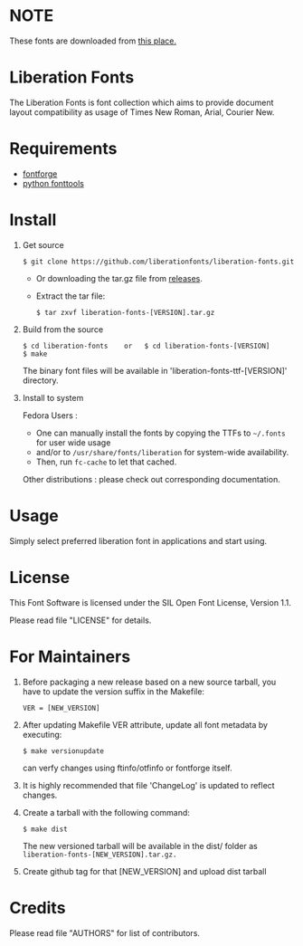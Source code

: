 # NOTE
These fonts are downloaded from [this place.](https://github.com/liberationfonts/liberation-fonts)

Liberation Fonts
  =================

  The Liberation Fonts is font collection which aims to provide document 
  layout compatibility as usage of Times New Roman, Arial, Courier New.


  Requirements
  =================

  * [fontforge](http://fontforge.sourceforge.net)
  * [python fonttools](https://pypi.org/project/fonttools/)


 Install
  ============

  1. Get source
        ```
   	    $ git clone https://github.com/liberationfonts/liberation-fonts.git
        ```
    
     - Or downloading the tar.gz file from [releases](https://github.com/fontforge/fontforge/releases).

     - Extract the tar file:
  	    ```
	    $ tar zxvf liberation-fonts-[VERSION].tar.gz
        ```
  2. Build from the source
        ```
    	$ cd liberation-fonts    or   $ cd liberation-fonts-[VERSION]
    	$ make
    	```	
     The binary font files will be available in 'liberation-fonts-ttf-[VERSION]' directory.

  3. Install to system
        
        Fedora Users : 
        - One can manually install the fonts by copying the TTFs to `~/.fonts` for user wide usage 
        - and/or to `/usr/share/fonts/liberation` for system-wide availability. 
        - Then, run `fc-cache` to let that cached.

        Other distributions : 
        please check out corresponding documentation.


  Usage
  ==========

  Simply select preferred liberation font in applications and start using.


   License
  ============

  This Font Software is licensed under the SIL Open Font License,
  Version 1.1.

  Please read file "LICENSE" for details.


   For Maintainers
  ====================

  1. Before packaging a new release based on a new source tarball, you have to update the version suffix in the Makefile:
        ```
        VER = [NEW_VERSION]
        ```
  2. After updating Makefile VER attribute, update all font metadata by executing:
        ```
        $ make versionupdate
        ```
        can verfy changes using ftinfo/otfinfo or fontforge itself. 
  3. It is highly recommended that file 'ChangeLog' is updated to reflect changes.

  4. Create a tarball with the following command:
        ```
        $ make dist
        ```
        The new versioned tarball will be available in the dist/ folder as `liberation-fonts-[NEW_VERSION].tar.gz.`
  5. Create github tag for that [NEW_VERSION] and upload dist tarball 

  Credits
 ============

  Please read file "AUTHORS" for list of contributors.
